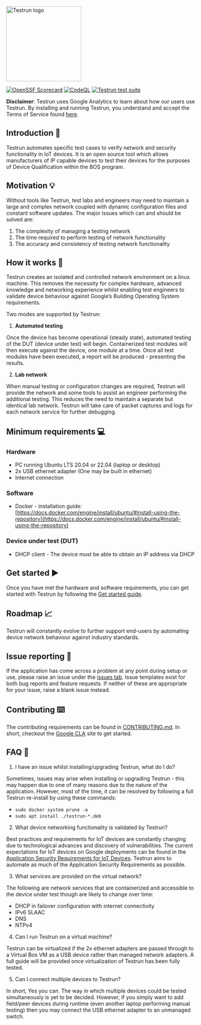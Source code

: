 <img width="200" alt="Testrun logo" src="https://user-images.githubusercontent.com/7399056/221927867-4190a4e8-a571-4e40-9c2b-65780ad9264c.png" alt="Testrun">

[![OpenSSF Scorecard](https://api.securityscorecards.dev/projects/github.com/google/testrun/badge)](https://securityscorecards.dev/viewer/?uri=github.com/google/testrun)
[![CodeQL](https://github.com/google/testrun/actions/workflows/github-code-scanning/codeql/badge.svg?branch=main)](https://github.com/google/testrun/actions/workflows/github-code-scanning/codeql)
[![Testrun test suite](https://github.com/google/testrun/actions/workflows/testing.yml/badge.svg?branch=main&event=push)](https://github.com/google/testrun/actions/workflows/testing.yml)

<strong>Disclaimer</strong>: Testrun uses Google Analytics to learn about how our users use Testrun. By installing and running Testrun, you understand and accept the Terms of Service found [here](https://policies.google.com/technologies/partner-sites).

## Introduction :wave:
Testrun automates specific test cases to verify network and security functionality in IoT devices. It is an open source tool which allows manufacturers of IP capable devices to test their devices for the purposes of Device Qualification within the BOS program.

## Motivation :bulb:
Without tools like Testrun, test labs and engineers may need to  maintain a large and complex network coupled with dynamic configuration files and constant software updates. The major issues which can and should be solved are:
 1) The complexity of managing a testing network
 2) The time required to perform testing of network functionality
 3) The accuracy and consistency of testing network functionality

## How it works :triangular_ruler:
Testrun creates an isolated and controlled network environment on a linux machine. This removes the necessity for complex hardware, advanced knowledge and networking experience whilst enabling test engineers to validate device behaviour against Google’s Building Operating System requirements.

Two modes are supported by Testrun:

1) <strong>Automated testing</strong>

Once the device has become operational (steady state), automated testing of the DUT (device under test) will begin. Containerized test modules will then execute against the device, one module at a time. Once all test modules have been executed, a report will be produced - presenting the results.

2) <strong>Lab network</strong>

When manual testing or configuration changes are required, Testrun will provide the network and some tools to assist an engineer performing the additional testing. This reduces the need to maintain a separate but identical lab network. Testrun will take care of packet captures and logs for each network service for further debugging.

## Minimum requirements :computer:
### Hardware
 - PC running Ubuntu LTS 20.04 or 22.04 (laptop or desktop)
 - 2x USB ethernet adapter (One may be built in ethernet)
 - Internet connection
### Software
- Docker - installation guide: [https://docs.docker.com/engine/install/ubuntu/#install-using-the-repository](https://docs.docker.com/engine/install/ubuntu/#install-using-the-repository)
### Device under test (DUT)
 - DHCP client - The device must be able to obtain an IP address via DHCP

## Get started ▶️
Once you have met the hardware and software requirements, you can get started with Testrun by following the [Get started guide](docs/get_started.md).

## Roadmap :chart_with_upwards_trend:
Testrun will constantly evolve to further support end-users by automating device network behaviour against industry standards.

## Issue reporting :triangular_flag_on_post:
If the application has come across a problem at any point during setup or use, please raise an issue under the [issues tab](https://github.com/auto-iot/test-run/issues). Issue templates exist for both bug reports and feature requests. If neither of these are appropriate for your issue, raise a blank issue instead.

## Contributing :keyboard:
The contributing requirements can be found in [CONTRIBUTING.md](CONTRIBUTING.md). In short, checkout the [Google CLA](https://cla.developers.google.com/) site to get started.

## FAQ :raising_hand:
1) I have an issue whilst installing/upgrading Testrun, what do I do?

  Sometimes, issues may arise when installing or upgrading Testrun - this may happen due to one of many reasons due to the nature of the application. However, most of the time, it can be resolved by following a full Testrun re-install by using these commands:
   - ```sudo docker system prune -a```
   - ```sudo apt install ./testrun-*.deb```

2) What device networking functionality is validated by Testrun?

  Best practices and requirements for IoT devices are constantly changing due to technological advances and discovery of vulnerabilities. 
  The current expectations for IoT devices on Google deployments can be found in the [Application Security Requirements for IoT Devices](https://partner-security.withgoogle.com/docs/iot_requirements).
  Testrun aims to automate as much of the Application Security Requirements as possible.

3) What services are provided on the virtual network?

  The following are network services that are containerized and accessible to the device under test though are likely to change over time:
 - DHCP in failover configuration with internet connectivity
 - IPv6 SLAAC
 - DNS
 - NTPv4
  
4) Can I run Testrun on a virtual machine?

  Testrun can be virtualized if the 2x ethernet adapters are passed through to a Virtual Box VM as a USB device rather than managed network adapters. A full guide will be provided once virtualization of Testrun has been fully tested.

 5) Can I connect multiple devices to Testrun?

  In short, Yes you can. The way in which multiple devices could be tested simultaneously is yet to be decided. However, if you simply want to add field/peer devices during runtime (even another laptop performing manual testing) then you may connect the USB ethernet adapter to an unmanaged switch.
